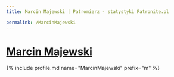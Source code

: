 ```yaml
---
title: Marcin Majewski | Patromierz - statystyki Patronite.pl

permalink: /MarcinMajewski
---
```


# [Marcin Majewski](https://patronite.pl/MarcinMajewski)

{% include profile.md name="MarcinMajewski" prefix="m" %}
